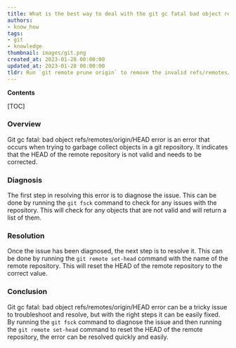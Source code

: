 ```yaml
---
title: What is the best way to deal with the git gc fatal bad object refs/remotes/origin/head error?
authors:
- know_how
tags:
- git
- knowledge
thumbnail: images/git.png
created_at: 2023-01-28 00:00:00
updated_at: 2023-01-28 00:00:00
tldr: Run `git remote prune origin` to remove the invalid refs/remotes/origin/HEAD reference.
---
```


**Contents**

[TOC]

### Overview

Git gc fatal: bad object refs/remotes/origin/HEAD error is an error that occurs when trying to garbage collect objects in a git repository. It indicates that the HEAD of the remote repository is not valid and needs to be corrected.

### Diagnosis

The first step in resolving this error is to diagnose the issue. This can be done by running the `git fsck` command to check for any issues with the repository. This will check for any objects that are not valid and will return a list of them.

### Resolution

Once the issue has been diagnosed, the next step is to resolve it. This can be done by running the `git remote set-head` command with the name of the remote repository. This will reset the HEAD of the remote repository to the correct value.

### Conclusion

Git gc fatal: bad object refs/remotes/origin/HEAD error can be a tricky issue to troubleshoot and resolve, but with the right steps it can be easily fixed. By running the `git fsck` command to diagnose the issue and then running the `git remote set-head` command to reset the HEAD of the remote repository, the error can be resolved quickly and easily.
